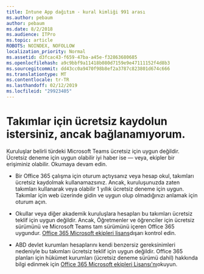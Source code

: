 ```yaml
---
title: Intune App dağıtım - kural kimliği 991 arası
ms.author: pebaum
author: pebaum
ms.date: 8/2/2018
ms.audience: ITPro
ms.topic: article
ROBOTS: NOINDEX, NOFOLLOW
localization_priority: Normal
ms.assetid: d3fcac43-f659-47ba-a45e-f32863680685
ms.openlocfilehash: a9c9bbf9a11418b080d7159e9e47111152f4d8b3
ms.sourcegitcommit: dd43cc0a9470f98b8ef2a3787c823801d674c666
ms.translationtype: MT
ms.contentlocale: tr-TR
ms.lasthandoff: 02/12/2019
ms.locfileid: "29923405"
---
```

# <a name="id-like-to-sign-up-for-teams-free-but-i-cant"></a>Takımlar için ücretsiz kaydolun istersiniz, ancak bağlanamıyorum.

Kuruluşlar belirli türdeki Microsoft Teams ücretsiz için uygun değildir. Ücretsiz deneme için uygun olabilir iyi haber ise — veya, ekipler bir erişiminiz olabilir. Okumaya devam edin.
  
- Bir Office 365 çalışma için oturum açtıysanız veya hesap okul, takımları ücretsiz kaydolmak kullanamazsınız. Ancak, kuruluşunuzda zaten takımları kullanarak veya olabilir 1 yıllık ücretsiz deneme için uygun. Takımlar için web üzerinde gidin ve uygun olup olmadığınızı anlamak için oturum açın.
    
- Okullar veya diğer akademik kuruluşlara hesapları bu takımları ücretsiz teklif için uygun değildir. Ancak, Öğretmenler ve öğrenciler için ücretsiz sürümünü ve Microsoft Teams tam sürümünü içeren Office 365 uygundur. [Office 365 Microsoft ekipleri lisans](https://docs.microsoft.com/microsoftteams/office-365-licensing)dışarı kontrol edin.
    
- ABD devlet kurumları hesaplarını kendi benzersiz gereksinimleri nedeniyle bu takımları ücretsiz teklif için uygun değildir. Office 365 planları için hükümet kurumları (ücretsiz deneme sürümü dahil) hakkında bilgi edinmek için [Office 365 Microsoft ekipleri Lisansı'nı](https://docs.microsoft.com/microsoftteams/office-365-licensing)okuyun.
    

